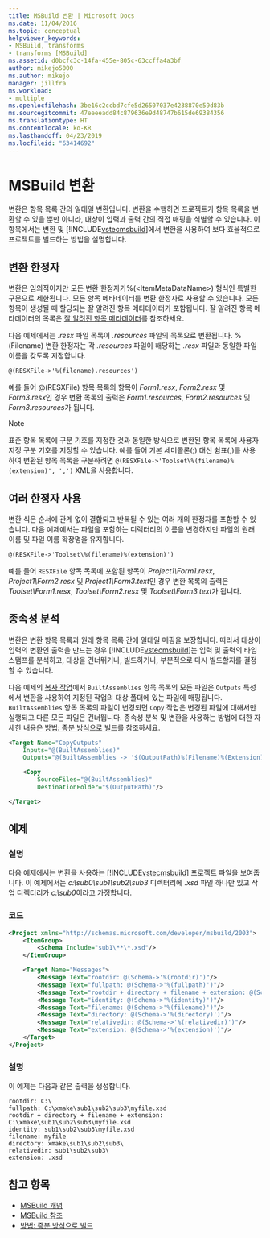 ```yaml
---
title: MSBuild 변환 | Microsoft Docs
ms.date: 11/04/2016
ms.topic: conceptual
helpviewer_keywords:
- MSBuild, transforms
- transforms [MSBuild]
ms.assetid: d0bcfc3c-14fa-455e-805c-63ccffa4a3bf
author: mikejo5000
ms.author: mikejo
manager: jillfra
ms.workload:
- multiple
ms.openlocfilehash: 3be16c2ccbd7cfe5d26507037e4238870e59d83b
ms.sourcegitcommit: 47eeeeadd84c879636e9d48747b615de69384356
ms.translationtype: HT
ms.contentlocale: ko-KR
ms.lasthandoff: 04/23/2019
ms.locfileid: "63414692"
---
```

# <a name="msbuild-transforms"></a>MSBuild 변환
변환은 항목 목록 간의 일대일 변환입니다. 변환을 수행하면 프로젝트가 항목 목록을 변환할 수 있을 뿐만 아니라, 대상이 입력과 출력 간의 직접 매핑을 식별할 수 있습니다. 이 항목에서는 변환 및 [!INCLUDE[vstecmsbuild](../extensibility/internals/includes/vstecmsbuild_md.md)]에서 변환을 사용하여 보다 효율적으로 프로젝트를 빌드하는 방법을 설명합니다.

## <a name="transform-modifiers"></a>변환 한정자
변환은 임의적이지만 모든 변환 한정자가%(\<ItemMetaDataName>) 형식인 특별한 구문으로 제한됩니다. 모든 항목 메타데이터를 변환 한정자로 사용할 수 있습니다. 모든 항목이 생성될 때 할당되는 잘 알려진 항목 메타데이터가 포함됩니다. 잘 알려진 항목 메타데이터의 목록은 [잘 알려진 항목 메타데이터](../msbuild/msbuild-well-known-item-metadata.md)를 참조하세요.

다음 예제에서는 *.resx* 파일 목록이 *.resources* 파일의 목록으로 변환됩니다. %(Filename) 변환 한정자는 각 *.resources* 파일이 해당하는 *.resx* 파일과 동일한 파일 이름을 갖도록 지정합니다.

```xml
@(RESXFile->'%(filename).resources')
```

예를 들어 @(RESXFile) 항목 목록의 항목이 *Form1.resx*, *Form2.resx* 및 *Form3.resx*인 경우 변환 목록의 출력은  *Form1.resources*, *Form2.resources* 및 *Form3.resources*가 됩니다.

> [!NOTE]
> 표준 항목 목록에 구분 기호를 지정한 것과 동일한 방식으로 변환된 항목 목록에 사용자 지정 구분 기호를 지정할 수 있습니다. 예를 들어 기본 세미콜론(;) 대신 쉼표(,)를 사용하여 변환된 항목 목록을 구분하려면 `@(RESXFile->'Toolset\%(filename)%(extension)', ',')` XML을 사용합니다.

## <a name="use-multiple-modifiers"></a>여러 한정자 사용
 변환 식은 순서에 관계 없이 결합되고 반복될 수 있는 여러 개의 한정자를 포함할 수 있습니다. 다음 예제에서는 파일을 포함하는 디렉터리의 이름을 변경하지만 파일의 원래 이름 및 파일 이름 확장명을 유지합니다.

```xml
@(RESXFile->'Toolset\%(filename)%(extension)')
```

 예를 들어 `RESXFile` 항목 목록에 포함된 항목이 *Project1\Form1.resx*, *Project1\Form2.resx* 및 *Project1\Form3.text*인 경우 변환 목록의 출력은 *Toolset\Form1.resx*, *Toolset\Form2.resx* 및 *Toolset\Form3.text*가 됩니다.

## <a name="dependency-analysis"></a>종속성 분석
 변환은 변환 항목 목록과 원래 항목 목록 간에 일대일 매핑을 보장합니다. 따라서 대상이 입력의 변환인 출력을 만드는 경우 [!INCLUDE[vstecmsbuild](../extensibility/internals/includes/vstecmsbuild_md.md)]는 입력 및 출력의 타임 스탬프를 분석하고, 대상을 건너뛰거나, 빌드하거나, 부분적으로 다시 빌드할지를 결정할 수 있습니다.

 다음 예제의 [복사 작업](../msbuild/copy-task.md)에서 `BuiltAssemblies` 항목 목록의 모든 파일은 `Outputs` 특성에서 변환을 사용하여 지정된 작업의 대상 폴더에 있는 파일에 매핑됩니다. `BuiltAssemblies` 항목 목록의 파일이 변경되면 `Copy` 작업은 변경된 파일에 대해서만 실행되고 다른 모든 파일은 건너뜁니다. 종속성 분석 및 변환을 사용하는 방법에 대한 자세한 내용은 [방법: 증분 방식으로 빌드](../msbuild/how-to-build-incrementally.md)를 참조하세요.

```xml
<Target Name="CopyOutputs"
    Inputs="@(BuiltAssemblies)"
    Outputs="@(BuiltAssemblies -> '$(OutputPath)%(Filename)%(Extension)')">

    <Copy
        SourceFiles="@(BuiltAssemblies)"
        DestinationFolder="$(OutputPath)"/>

</Target>
```

## <a name="example"></a>예제

### <a name="description"></a>설명
 다음 예제에서는 변환을 사용하는 [!INCLUDE[vstecmsbuild](../extensibility/internals/includes/vstecmsbuild_md.md)] 프로젝트 파일을 보여줍니다. 이 예제에서는 *c:\sub0\sub1\sub2\sub3* 디렉터리에 *.xsd* 파일 하나만 있고 작업 디렉터리가 *c:\sub0*이라고 가정합니다.

### <a name="code"></a>코드

```xml
<Project xmlns="http://schemas.microsoft.com/developer/msbuild/2003">
    <ItemGroup>
        <Schema Include="sub1\**\*.xsd"/>
    </ItemGroup>

    <Target Name="Messages">
        <Message Text="rootdir: @(Schema->'%(rootdir)')"/>
        <Message Text="fullpath: @(Schema->'%(fullpath)')"/>
        <Message Text="rootdir + directory + filename + extension: @(Schema->'%(rootdir)%(directory)%(filename)%(extension)')"/>
        <Message Text="identity: @(Schema->'%(identity)')"/>
        <Message Text="filename: @(Schema->'%(filename)')"/>
        <Message Text="directory: @(Schema->'%(directory)')"/>
        <Message Text="relativedir: @(Schema->'%(relativedir)')"/>
        <Message Text="extension: @(Schema->'%(extension)')"/>
    </Target>
</Project>
```

### <a name="comments"></a>설명
 이 예제는 다음과 같은 출력을 생성합니다.

```
rootdir: C:\
fullpath: C:\xmake\sub1\sub2\sub3\myfile.xsd
rootdir + directory + filename + extension: C:\xmake\sub1\sub2\sub3\myfile.xsd
identity: sub1\sub2\sub3\myfile.xsd
filename: myfile
directory: xmake\sub1\sub2\sub3\
relativedir: sub1\sub2\sub3\
extension: .xsd
```

## <a name="see-also"></a>참고 항목
- [MSBuild 개념](../msbuild/msbuild-concepts.md)
- [MSBuild 참조](../msbuild/msbuild-reference.md)
- [방법: 증분 방식으로 빌드](../msbuild/how-to-build-incrementally.md)